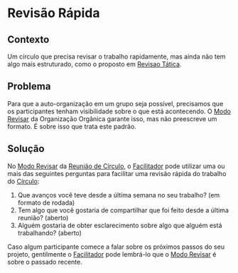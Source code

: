 # Revisão Rápida

## Contexto

Um círculo que precisa revisar o trabalho rapidamente, mas ainda não tem algo mais estruturado, como o proposto em [Revisao Tática](revisao-tatica.md).

## Problema

Para que a auto-organização em um grupo seja possível, precisamos que os participantes tenham visibilidade sobre o que está acontecendo. O [Modo Revisar](https://github.com/targetteal/organic-organization/tree/6ecfa251a288e2266cfd3afccf81508bb34e2eb0/meta-acordos/reunioes-de-circulo.md#modo-revisar) da Organização Orgânica garante isso, mas não preescreve um formato. É sobre isso que trata este padrão.

## Solução

No [Modo Revisar](https://github.com/targetteal/organic-organization/tree/6ecfa251a288e2266cfd3afccf81508bb34e2eb0/meta-acordos/reunioes-de-circulo.md#modo-revisar) da [Reunião de Círculo](https://github.com/targetteal/organic-organization/tree/6ecfa251a288e2266cfd3afccf81508bb34e2eb0/meta-acordos/reunioes-de-circulo.md), o [Facilitador](../../meta-acordos/papeis-essenciais.md#facilitador) pode utilizar uma ou mais das seguintes perguntas para facilitar uma revisão rápida do trabalho do [Círculo](../../meta-acordos/estrutura-organizacional.md#circulos):

1. Que avanços você teve desde a última semana no seu trabalho? \(em formato de rodada\)
2. Tem algo que você gostaria de compartilhar que foi feito desde a última reunião? \(aberto\)
3. Alguém gostaria de obter esclarecimento sobre algo que alguém está trabalhando? \(aberto\)

Caso algum participante comece a falar sobre os próximos passos do seu projeto, gentilmente o [Facilitador](../../meta-acordos/papeis-essenciais.md#facilitador) pode lembrá-lo que o [Modo Revisar](https://github.com/targetteal/organic-organization/tree/6ecfa251a288e2266cfd3afccf81508bb34e2eb0/meta-acordos/reunioes-de-circulo.md#modo-revisar) é sobre o passado recente.

